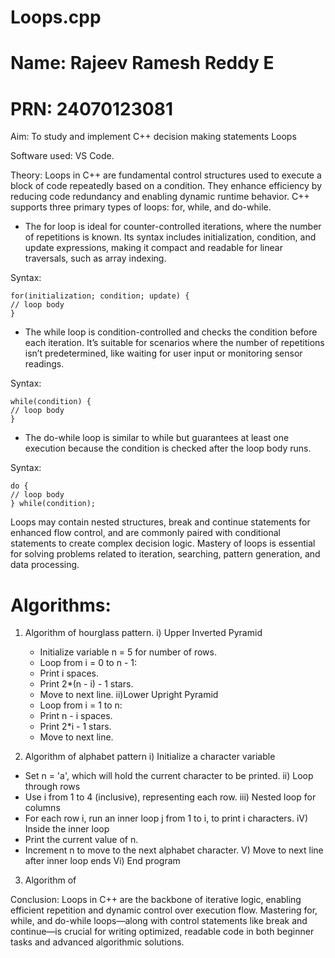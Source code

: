 # Loops.cpp
# Name: Rajeev Ramesh Reddy E
# PRN: 24070123081
Aim: To study and implement C++ decision making statements Loops

Software used: VS Code.

Theory: 
Loops in C++ are fundamental control structures used to execute a block of code repeatedly based on a condition. They enhance efficiency by reducing code redundancy and enabling dynamic runtime behavior. C++ supports three primary types of loops: for, while, and do-while.
- The for loop is ideal for counter-controlled iterations, where the number of repetitions is known. Its syntax includes initialization, condition, and update expressions, making it compact and readable for linear traversals, such as array indexing.

Syntax:
    
    for(initialization; condition; update) {
    // loop body
    }
- The while loop is condition-controlled and checks the condition before each iteration. It’s suitable for scenarios where the number of repetitions isn’t predetermined, like waiting for user input or monitoring sensor readings.

Syntax: 

    while(condition) {
    // loop body
    }
- The do-while loop is similar to while but guarantees at least one execution because the condition is checked after the loop body runs.

Syntax:

    do {
    // loop body
    } while(condition);

    
Loops may contain nested structures, break and continue statements for enhanced flow control, and are commonly paired with conditional statements to create complex decision logic. Mastery of loops is essential for solving problems related to iteration, searching, pattern generation, and data processing.

# Algorithms:

1) Algorithm of hourglass pattern.
  i) Upper Inverted Pyramid
    - Initialize variable n = 5 for number of rows.
    - Loop from i = 0 to n - 1:
    - Print i spaces.
    - Print 2*(n - i) - 1 stars.
    - Move to next line.
   ii)Lower Upright Pyramid
    - Loop from i = 1 to n:
    - Print n - i spaces.
    - Print 2*i - 1 stars.
    - Move to next line.
  
2) Algorithm of alphabet pattern
 i) Initialize a character variable
  - Set n = 'a', which will hold the current character to be printed.
ii) Loop through rows
 - Use i from 1 to 4 (inclusive), representing each row.
iii) Nested loop for columns
- For each row i, run an inner loop j from 1 to i, to print i characters.
iV) Inside the inner loop
- Print the current value of n.
- Increment n to move to the next alphabet character.
V) Move to next line after inner loop ends
Vi) End program

3) Algorithm of






Conclusion: 
Loops in C++ are the backbone of iterative logic, enabling efficient repetition and dynamic control over execution flow. Mastering for, while, and do-while loops—along with control statements like break and continue—is crucial for writing optimized, readable code in both beginner tasks and advanced algorithmic solutions.

